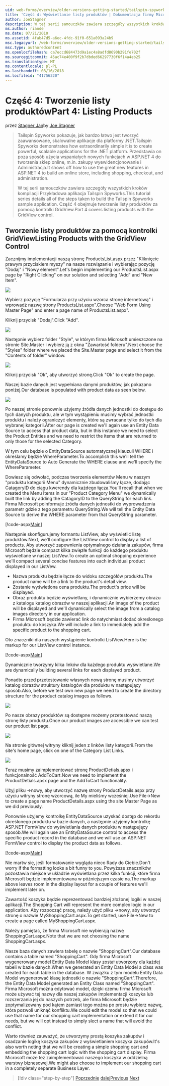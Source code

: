```yaml
---
uid: web-forms/overview/older-versions-getting-started/tailspin-spyworks/tailspin-spyworks-part-4
title: 'Część 4: Wyświetlanie listy produktów | Dokumentacja firmy Microsoft'
author: JoeStagner
description: W tej serii samouczków zawiera szczegóły wszystkich kroków kompilacji Przykładowa aplikacja Tailspin Spyworks. Część 4 obejmuje tworzenie listy produktów z zysk GridView...
ms.author: riande
ms.date: 07/21/2010
ms.assetid: 4fab47d5-a6ec-4fdc-91f0-651a093a24b9
msc.legacyurl: /web-forms/overview/older-versions-getting-started/tailspin-spyworks/tailspin-spyworks-part-4
msc.type: authoredcontent
ms.openlocfilehash: ca7eccd684473d9a1ec4a8adfd8690b291fe702f
ms.sourcegitcommit: 45ac74e400f9f2b7dbded66297730f6f14a4eb25
ms.translationtype: MT
ms.contentlocale: pl-PL
ms.lasthandoff: 08/16/2018
ms.locfileid: "41756320"
---
```

<a name="part-4-listing-products"></a><span data-ttu-id="41cb5-104">Część 4: Tworzenie listy produktów</span><span class="sxs-lookup"><span data-stu-id="41cb5-104">Part 4: Listing Products</span></span>
====================
<span data-ttu-id="41cb5-105">przez [Stagner Jan](https://github.com/JoeStagner)</span><span class="sxs-lookup"><span data-stu-id="41cb5-105">by [Joe Stagner](https://github.com/JoeStagner)</span></span>

> <span data-ttu-id="41cb5-106">Tailspin Spyworks pokazuje, jak bardzo łatwo jest tworzyć zaawansowane, skalowalne aplikacje dla platformy .NET.</span><span class="sxs-lookup"><span data-stu-id="41cb5-106">Tailspin Spyworks demonstrates how extraordinarily simple it is to create powerful, scalable applications for the .NET platform.</span></span> <span data-ttu-id="41cb5-107">Przedstawia on poza sposób użycia wspaniałych nowych funkcjach w ASP.NET 4 do tworzenia sklep online, m.in. zakupy wyewidencjonowanie i Administracja.</span><span class="sxs-lookup"><span data-stu-id="41cb5-107">It shows off how to use the great new features in ASP.NET 4 to build an online store, including shopping, checkout, and administration.</span></span>
> 
> <span data-ttu-id="41cb5-108">W tej serii samouczków zawiera szczegóły wszystkich kroków kompilacji Przykładowa aplikacja Tailspin Spyworks.</span><span class="sxs-lookup"><span data-stu-id="41cb5-108">This tutorial series details all of the steps taken to build the Tailspin Spyworks sample application.</span></span> <span data-ttu-id="41cb5-109">Część 4 obejmuje tworzenie listy produktów za pomocą kontrolki GridView.</span><span class="sxs-lookup"><span data-stu-id="41cb5-109">Part 4 covers listing products with the GridView control.</span></span>


## <a id="_Toc260221670"></a>  <span data-ttu-id="41cb5-110">Tworzenie listy produktów za pomocą kontrolki GridView</span><span class="sxs-lookup"><span data-stu-id="41cb5-110">Listing Products with the GridView Control</span></span>

<span data-ttu-id="41cb5-111">Zacznijmy implementacji naszą stronę ProductsList.aspx przez "Kliknięcie prawym przyciskiem myszy" na nasze rozwiązanie i wybierając pozycję "Dodaj" i "Nowy element".</span><span class="sxs-lookup"><span data-stu-id="41cb5-111">Let's begin implementing our ProductsList.aspx page by "Right Clicking" on our solution and selecting "Add" and "New Item".</span></span>

![](tailspin-spyworks-part-4/_static/image1.jpg)

<span data-ttu-id="41cb5-112">Wybierz pozycję "Formularza przy użyciu wzorca stronę internetową" i wprowadź nazwę strony ProductsList.aspx".</span><span class="sxs-lookup"><span data-stu-id="41cb5-112">Choose "Web Form Using Master Page" and enter a page name of ProductsList.aspx".</span></span>

<span data-ttu-id="41cb5-113">Kliknij przycisk "Dodaj".</span><span class="sxs-lookup"><span data-stu-id="41cb5-113">Click "Add".</span></span>

![](tailspin-spyworks-part-4/_static/image2.jpg)

<span data-ttu-id="41cb5-114">Następnie wybierz folder "Style", w którym firma Microsoft umieszczone na stronie Site.Master i wybierz ją z okna "Zawartość folderu".</span><span class="sxs-lookup"><span data-stu-id="41cb5-114">Next choose the "Styles" folder where we placed the Site.Master page and select it from the "Contents of folder" window.</span></span>

![](tailspin-spyworks-part-4/_static/image3.jpg)

<span data-ttu-id="41cb5-115">Kliknij przycisk "Ok", aby utworzyć stronę.</span><span class="sxs-lookup"><span data-stu-id="41cb5-115">Click "Ok" to create the page.</span></span>

<span data-ttu-id="41cb5-116">Naszej bazie danych jest wypełniana danymi produktów, jak pokazano poniżej.</span><span class="sxs-lookup"><span data-stu-id="41cb5-116">Our database is populated with product data as seen below.</span></span>

![](tailspin-spyworks-part-4/_static/image4.jpg)

<span data-ttu-id="41cb5-117">Po naszej stronie ponownie użyjemy źródła danych jednostki do dostępu do tych danych produktu, ale w tym wystąpieniu musimy wybrać jednostki produktu i należy ograniczyć elementy, które są zwracane tylko do tych dla wybranej kategorii.</span><span class="sxs-lookup"><span data-stu-id="41cb5-117">After our page is created we'll again use an Entity Data Source to access that product data, but in this instance we need to select the Product Entities and we need to restrict the items that are returned to only those for the selected Category.</span></span>

<span data-ttu-id="41cb5-118">W tym celu będzie o EntityDataSource automatycznej klauzuli WHERE i określamy będzie WhereParameter.</span><span class="sxs-lookup"><span data-stu-id="41cb5-118">To accomplish this we'll tell the EntityDataSource to Auto Generate the WHERE clause and we'll specify the WhereParameter.</span></span>

<span data-ttu-id="41cb5-119">Dowiesz się odwołać, podczas tworzenia elementów Menu w naszym "produktu kategorii Menu" dynamicznie zbudowaliśmy łącze, dodając CatagoryID do ciągu kwerendy dla każdego łącza.</span><span class="sxs-lookup"><span data-stu-id="41cb5-119">You'll recall that when we created the Menu Items in our "Product Category Menu" we dynamically built the link by adding the CatagoryID to the QueryString for each link.</span></span> <span data-ttu-id="41cb5-120">Firma Microsoft poinformuje źródła danych jednostki do wyprowadzenia parametr gdzie z tego parametru QueryString.</span><span class="sxs-lookup"><span data-stu-id="41cb5-120">We will tell the Entity Data Source to derive the WHERE parameter from that QueryString parameter.</span></span>

[!code-aspx[Main](tailspin-spyworks-part-4/samples/sample1.aspx)]

<span data-ttu-id="41cb5-121">Następnie skonfigurujemy formantu ListView, aby wyświetlić listę produktów.</span><span class="sxs-lookup"><span data-stu-id="41cb5-121">Next, we'll configure the ListView control to display a list of products.</span></span> <span data-ttu-id="41cb5-122">Aby utworzyć zapewnienia optymalnego działania zakupów, firma Microsoft będzie compact kilka zwięzłe funkcji do każdego produktu wyświetlane w naszej ListVew.</span><span class="sxs-lookup"><span data-stu-id="41cb5-122">To create an optimal shopping experience we'll compact several concise features into each individual product displayed in our ListVew.</span></span>

- <span data-ttu-id="41cb5-123">Nazwa produktu będzie łącze do widoku szczegółów produktu.</span><span class="sxs-lookup"><span data-stu-id="41cb5-123">The product name will be a link to the product's detail view.</span></span>
- <span data-ttu-id="41cb5-124">Zostanie wyświetlona cena produktu.</span><span class="sxs-lookup"><span data-stu-id="41cb5-124">The product's price will be displayed.</span></span>
- <span data-ttu-id="41cb5-125">Obraz produktu będzie wyświetlany, i dynamicznie wybierzemy obrazu z katalogu katalog obrazów w naszej aplikacji.</span><span class="sxs-lookup"><span data-stu-id="41cb5-125">An image of the product will be displayed and we'll dynamically select the image from a catalog images directory in our application.</span></span>
- <span data-ttu-id="41cb5-126">Firma Microsoft będzie zawierać link do natychmiast dodać określonego produktu do koszyka.</span><span class="sxs-lookup"><span data-stu-id="41cb5-126">We will include a link to immediately add the specific product to the shopping cart.</span></span>

<span data-ttu-id="41cb5-127">Oto znaczniki dla naszych wystąpienie kontrolki ListView.</span><span class="sxs-lookup"><span data-stu-id="41cb5-127">Here is the markup for our ListView control instance.</span></span>

[!code-aspx[Main](tailspin-spyworks-part-4/samples/sample2.aspx)]

<span data-ttu-id="41cb5-128">Dynamicznie tworzymy kilka linków dla każdego produktu wyświetlane.</span><span class="sxs-lookup"><span data-stu-id="41cb5-128">We are dynamically building several links for each displayed product.</span></span>

<span data-ttu-id="41cb5-129">Ponadto przed przetestowanie własnych nową stronę musimy utworzyć katalog obrazów struktury katalogów dla produktu w następujący sposób.</span><span class="sxs-lookup"><span data-stu-id="41cb5-129">Also, before we test own new page we need to create the directory structure for the product catalog images as follows.</span></span>

![](tailspin-spyworks-part-4/_static/image1.png)

<span data-ttu-id="41cb5-130">Po nasze obrazy produktów są dostępne możemy przetestować naszą stronę listy produktu.</span><span class="sxs-lookup"><span data-stu-id="41cb5-130">Once our product images are accessible we can test our product list page.</span></span>

![](tailspin-spyworks-part-4/_static/image5.jpg)

<span data-ttu-id="41cb5-131">Na stronie głównej witryny kliknij jeden z linków listy kategorii.</span><span class="sxs-lookup"><span data-stu-id="41cb5-131">From the site's home page, click on one of the Category List Links.</span></span>

![](tailspin-spyworks-part-4/_static/image6.jpg)

<span data-ttu-id="41cb5-132">Teraz musimy zaimplementować stronę ProductDetials.apsx i funkcjonalność AddToCart.</span><span class="sxs-lookup"><span data-stu-id="41cb5-132">Now we need to implement the ProductDetials.apsx page and the AddToCart functionality.</span></span>

<span data-ttu-id="41cb5-133">Użyj pliku -&gt;nowy, aby utworzyć nazwę strony ProductDetails.aspx przy użyciu witryny stronę wzorcową, ile My mieliśmy wcześniej.</span><span class="sxs-lookup"><span data-stu-id="41cb5-133">Use File-&gt;New to create a page name ProductDetails.aspx using the site Master Page as we did previously.</span></span>

<span data-ttu-id="41cb5-134">Ponownie użyjemy kontrolkę EntityDataSource uzyskać dostęp do rekordu określonego produktu w bazie danych, a następnie użyjemy kontrolkę ASP.NET FormView do wyświetlania danych produktu w następujący sposób.</span><span class="sxs-lookup"><span data-stu-id="41cb5-134">We will again use an EntityDataSource control to access the specific product record in the database and we will use an ASP.NET FormView control to display the product data as follows.</span></span>

[!code-aspx[Main](tailspin-spyworks-part-4/samples/sample3.aspx)]

<span data-ttu-id="41cb5-135">Nie martw się, jeśli formatowanie wygląda nieco Rady do Ciebie.</span><span class="sxs-lookup"><span data-stu-id="41cb5-135">Don't worry if the formatting looks a bit funny to you.</span></span> <span data-ttu-id="41cb5-136">Powyższe znaczników pozostawia miejsce w układzie wyświetlana przez kilka funkcji, które firma Microsoft będzie implementowana w późniejszym czasie na.</span><span class="sxs-lookup"><span data-stu-id="41cb5-136">The markup above leaves room in the display layout for a couple of features we'll implement later on.</span></span>

<span data-ttu-id="41cb5-137">Zawartość koszyka będzie reprezentować bardziej złożonej logiki w naszej aplikacji.</span><span class="sxs-lookup"><span data-stu-id="41cb5-137">The Shopping Cart will represent the more complex logic in our application.</span></span> <span data-ttu-id="41cb5-138">Aby rozpocząć pracę, należy użyć pliku -&gt;nowy, aby utworzyć stronę o nazwie MyShoppingCart.aspx.</span><span class="sxs-lookup"><span data-stu-id="41cb5-138">To get started, use File-&gt;New to create a page called MyShoppingCart.aspx.</span></span>

<span data-ttu-id="41cb5-139">Należy pamiętać, że firma Microsoft nie wybierają nazwę ShoppingCart.aspx.</span><span class="sxs-lookup"><span data-stu-id="41cb5-139">Note that we are not choosing the name ShoppingCart.aspx.</span></span>

<span data-ttu-id="41cb5-140">Nasze baza danych zawiera tabelę o nazwie "ShoppingCart".</span><span class="sxs-lookup"><span data-stu-id="41cb5-140">Our database contains a table named "ShoppingCart".</span></span> <span data-ttu-id="41cb5-141">Gdy firma Microsoft wygenerowany model Entity Data Model klasy został utworzony dla każdej tabeli w bazie danych.</span><span class="sxs-lookup"><span data-stu-id="41cb5-141">When we generated an Entity Data Model a class was created for each table in the database.</span></span> <span data-ttu-id="41cb5-142">W związku z tym modelu Entity Data Model wygenerować klasę jednostki o nazwie "ShoppingCart".</span><span class="sxs-lookup"><span data-stu-id="41cb5-142">Therefore, the Entity Data Model generated an Entity Class named "ShoppingCart".</span></span> <span data-ttu-id="41cb5-143">Firma Microsoft można edytować model, dzięki czemu firma Microsoft może używać tej nazwy dla naszej zakupów implementacji koszyka lub rozszerzania jej do naszych potrzeb, ale firma Microsoft będzie zoptymalizowany pod kątem zamiast tego można po prostu wybierz nazwę, która pozwoli uniknąć konfliktu.</span><span class="sxs-lookup"><span data-stu-id="41cb5-143">We could edit the model so that we could use that name for our shopping cart implementation or extend it for our needs, but we will opt instead to simply slect a name that will avoid the conflict.</span></span>

<span data-ttu-id="41cb5-144">Warto również zauważyć, że utworzymy prostą koszyka zakupów i osadzanie logikę koszyka zakupów z wyświetlaniem koszyka zakupów.</span><span class="sxs-lookup"><span data-stu-id="41cb5-144">It's also worth noting that we will be creating a simple shopping cart and embedding the shopping cart logic with the shopping cart display.</span></span> <span data-ttu-id="41cb5-145">Firma Microsoft może też zaimplementować naszego koszyka w oddzielną warstwy biznesowej.</span><span class="sxs-lookup"><span data-stu-id="41cb5-145">We might also choose to implement our shopping cart in a completely separate Business Layer.</span></span>

> [!div class="step-by-step"]
> <span data-ttu-id="41cb5-146">[Poprzednie](tailspin-spyworks-part-3.md)
> [dalej](tailspin-spyworks-part-5.md)</span><span class="sxs-lookup"><span data-stu-id="41cb5-146">[Previous](tailspin-spyworks-part-3.md)
[Next](tailspin-spyworks-part-5.md)</span></span>
